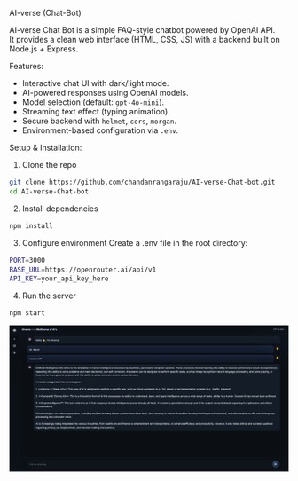 ﻿AI-verse (Chat-Bot)

AI-verse Chat Bot is a simple FAQ-style chatbot powered by OpenAI API.  
It provides a clean web interface (HTML, CSS, JS) with a backend built on Node.js + Express.


Features:
- Interactive chat UI with dark/light mode.
- AI-powered responses using OpenAI models.
- Model selection (default: `gpt-4o-mini`).
- Streaming text effect (typing animation).
- Secure backend with `helmet`, `cors`, `morgan`.
- Environment-based configuration via `.env`.


Setup & Installation:

1. Clone the repo
```bash
git clone https://github.com/chandanrangaraju/AI-verse-Chat-bot.git
cd AI-verse-Chat-bot
```

2. Install dependencies
```bash
npm install
```

3. Configure environment
Create a .env file in the root directory:
```bash
PORT=3000
BASE_URL=https://openrouter.ai/api/v1
API_KEY=your_api_key_here
```

4. Run the server
```bash
npm start
```



![alt text](<Screenshot (9).png>)
